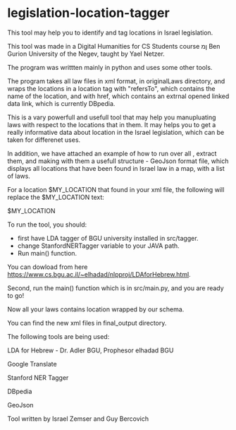 # legislation-location-tagger

This tool may help you to identify and tag locations in Israel legislation.

This tool was made in a Digital Humanities for CS Students course ןמ Ben Gurion University of the Negev, taught by Yael Netzer.

The program was writtten mainly in python and uses some other tools.


The program takes all law files in xml format, in originalLaws directory, and wraps the locations in a location tag with "refersTo", which contains the name of the
location, and with href, which contains an extrnal opened linked data link, which is currently DBpedia.


This is a vary powerfull and usefull tool that may help you manupluating laws with respect to the locations that in them.
It may helps you to get a really informative data about location in the Israel legislation, which can be taken for differenet uses.


In addition, we have attached an example of how to run over all <location>, extract them, and making with them
a usefull structure - GeoJson format file, which displays all locations that have been found in Israel law in a map,
with a list of laws.


For a location $MY_LOCATION that found in your xml file, the following will replace the $MY_LOCATION text:

  <location refersTo="$MY_LOCATION" href="https://dbpedia.org/page/$MY_LOCATION">$MY_LOCATION </location>


To run the tool, you should:
* first have LDA tagger of BGU university installed in src/tagger.
* change StanfordNERTagger variable to your JAVA path.
* Run main() function.


You can dowload from here https://www.cs.bgu.ac.il/~elhadad/nlpproj/LDAforHebrew.html.

Second, run the main() function which is in src/main.py, and you are ready to go!

Now all your laws contains location wrapped by our schema.

You can find the new xml files in final_output directory.

The following tools are being used:

  LDA for Hebrew - Dr. Adler BGU, Prophesor elhadad BGU

  Google Translate

  Stanford NER Tagger

  DBpedia

  GeoJson



Tool written by Israel Zemser and Guy Bercovich

